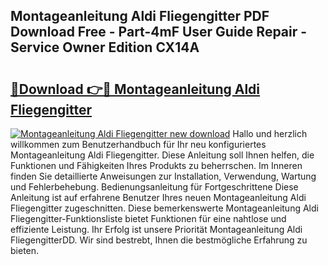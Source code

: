 ## Montageanleitung Aldi Fliegengitter PDF Download Free - Part-4mF User Guide Repair - Service Owner Edition CX14A

# <h2><a href="http://df6nq3h.blite.top/?on=Montageanleitung+Aldi+Fliegengitter">🔗Download 👉🔴 Montageanleitung Aldi Fliegengitter</a></h2>

[![Montageanleitung Aldi Fliegengitter new download](https://i.imgur.com/lujVjoI.png)](http://df6nq3h.blite.top/?on=Montageanleitung+Aldi+Fliegengitter)
Hallo und herzlich willkommen zum Benutzerhandbuch für Ihr neu konfiguriertes Montageanleitung Aldi Fliegengitter. Diese Anleitung soll Ihnen helfen, die Funktionen und Fähigkeiten Ihres Produkts zu beherrschen. Im Inneren finden Sie detaillierte Anweisungen zur Installation, Verwendung, Wartung und Fehlerbehebung. Bedienungsanleitung für Fortgeschrittene Diese Anleitung ist auf erfahrene Benutzer Ihres neuen Montageanleitung Aldi Fliegengitter zugeschnitten. Diese bemerkenswerte Montageanleitung Aldi Fliegengitter-Funktionsliste bietet Funktionen für eine nahtlose und effiziente Leistung. Ihr Erfolg ist unsere Priorität Montageanleitung Aldi FliegengitterDD. Wir sind bestrebt, Ihnen die bestmögliche Erfahrung zu bieten.
